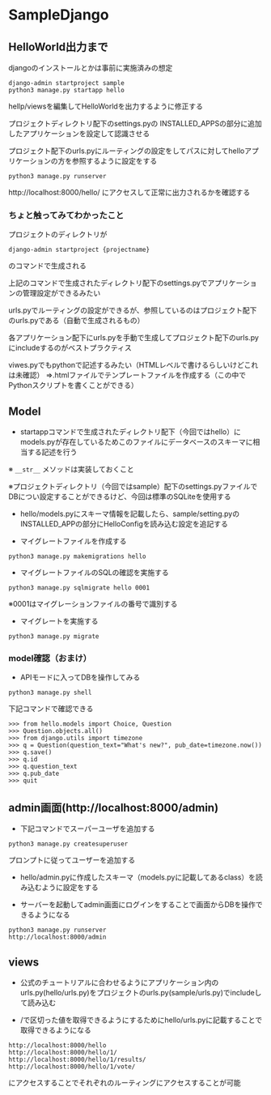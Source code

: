 # SampleDjango

## HelloWorld出力まで
djangoのインストールとかは事前に実施済みの想定

```
django-admin startproject sample
python3 manage.py startapp hello
```

hellp/viewsを編集してHelloWorldを出力するように修正する

プロジェクトディレクトリ配下のsettings.pyの
INSTALLED_APPSの部分に追加したアプリケーションを設定して認識させる

プロジェクト配下のurls.pyにルーティングの設定をしてパスに対してhelloアプリケーションの方を参照するように設定をする

```
python3 manage.py runserver
```

http://localhost:8000/hello/
にアクセスして正常に出力されるかを確認する

### ちょと触ってみてわかったこと
プロジェクトのディレクトリが

```
django-admin startproject {projectname}
```
のコマンドで生成される

上記のコマンドで生成されたディレクトリ配下のsettings.pyでアプリケーションの管理設定ができるみたい

urls.pyでルーティングの設定ができるが、参照しているのはプロジェクト配下のurls.pyである（自動で生成されるもの）

各アプリケーション配下にurls.pyを手動で生成してプロジェクト配下のurls.pyにincludeするのがベストプラクティス

viwes.pyでもpythonで記述するみたい（HTMLレベルで書けるらしいけどこれは未確認）
⇒.htmlファイルでテンプレートファイルを作成する（この中でPythonスクリプトを書くことができる）


## Model
* startappコマンドで生成されたディレクトリ配下（今回ではhello）にmodels.pyが存在しているためこのファイルにデータベースのスキーマに相当する記述を行う

※ `__str__` メソッドは実装しておくこと

※プロジェクトディレクトリ（今回ではsample）配下のsettings.pyファイルでDBについ設定することができるけど、今回は標準のSQLiteを使用する

* hello/models.pyにスキーマ情報を記載したら、sample/setting.pyのINSTALLED_APPの部分にHelloConfigを読み込む設定を追記する

* マイグレートファイルを作成する

```
python3 manage.py makemigrations hello
```

* マイグレートファイルのSQLの確認を実施する

```
python3 manage.py sqlmigrate hello 0001
```
※0001はマイグレーションファイルの番号で識別する

* マイグレートを実施する

```
python3 manage.py migrate
```

### model確認（おまけ）
* APIモードに入ってDBを操作してみる

```
python3 manage.py shell
```
下記コマンドで確認できる

```
>>> from hello.models import Choice, Question
>>> Question.objects.all()
>>> from django.utils import timezone
>>> q = Question(question_text="What's new?", pub_date=timezone.now())
>>> q.save()
>>> q.id
>>> q.question_text
>>> q.pub_date
>>> quit
```

## admin画面(http://localhost:8000/admin)
* 下記コマンドでスーパーユーザを追加する

```
python3 manage.py createsuperuser
```
プロンプトに従ってユーザーを追加する

* hello/admin.pyに作成したスキーマ（models.pyに記載してあるclass）を読み込むように設定をする


* サーバーを起動してadmin画面にログインをすることで画面からDBを操作できるようになる

```
python3 manage.py runserver
http://localhost:8000/admin
```

## views
* 公式のチュートリアルに合わせるようにアプリケーション内のurls.py(hello/urls.py)をプロジェクトのurls.py(sample/urls.py)でincludeして読み込む

* /で区切った値を取得できるようにするためにhello/urls.pyに記載することで取得できるようになる

```
http://localhost:8000/hello
http://localhost:8000/hello/1/
http://localhost:8000/hello/1/results/
http://localhost:8000/hello/1/vote/
```
にアクセスすることでそれぞれのルーティングにアクセスすることが可能
